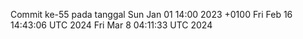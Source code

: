 Commit ke-55 pada tanggal Sun Jan 01 14:00 2023 +0100
Fri Feb 16 14:43:06 UTC 2024
Fri Mar  8 04:11:33 UTC 2024
